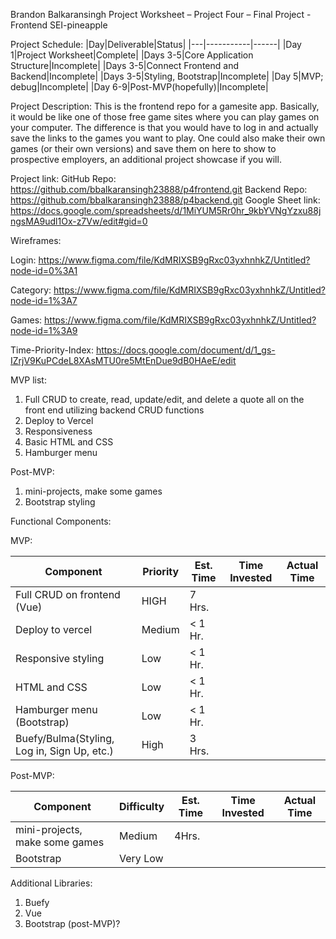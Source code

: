 Brandon Balkaransingh
Project Worksheet – Project Four – Final Project - Frontend
SEI-pineapple

Project Schedule:
|Day|Deliverable|Status|
|---|-----------|------|
|Day 1|Project Worksheet|Complete|
|Days 3-5|Core Application Structure|Incomplete|
|Days 3-5|Connect Frontend and Backend|Incomplete|
|Days 3-5|Styling, Bootstrap|Incomplete|
|Day 5|MVP; debug|Incomplete|
|Day 6-9|Post-MVP(hopefully)|Incomplete|


Project Description:
This is the frontend repo for a gamesite app. Basically, it would be like one of those free game sites where you can play games on your computer. The difference is that you would have to log in and actually save the links to the games you want to play. One could also make their own games (or their own versions) and save them on here to show to prospective employers, an additional project showcase if you will.



Project link: 
GitHub Repo: https://github.com/bbalkaransingh23888/p4frontend.git
Backend Repo: https://github.com/bbalkaransingh23888/p4backend.git
Google Sheet link: https://docs.google.com/spreadsheets/d/1MiYUM5Rr0hr_9kbYVNgYzxu88jngsMA9udl1Ox-z7Vw/edit#gid=0


Wireframes:

Login: https://www.figma.com/file/KdMRIXSB9gRxc03yxhnhkZ/Untitled?node-id=0%3A1

Category: https://www.figma.com/file/KdMRIXSB9gRxc03yxhnhkZ/Untitled?node-id=1%3A7

Games: https://www.figma.com/file/KdMRIXSB9gRxc03yxhnhkZ/Untitled?node-id=1%3A9
 

Time-Priority-Index: 
https://docs.google.com/document/d/1_gs-IZrjV9KuPCdeL8XAsMTU0re5MtEnDue9dB0HAeE/edit
 
MVP list:
1)	Full CRUD to create, read, update/edit, and delete a quote all on the front end utilizing backend CRUD functions
2)	Deploy to Vercel
3)	Responsiveness 
4)	Basic HTML and CSS
5)	Hamburger menu




Post-MVP: 
1)	mini-projects, make some games
2)  Bootstrap styling

Functional Components: 

MVP:

|Component|Priority|Est. Time|Time Invested|Actual Time|
|---------|--------|---------|-------------|-----------|
|Full CRUD on frontend (Vue)|HIGH|7 Hrs.||| 		
|Deploy to vercel|Medium|< 1 Hr.||| 		
|Responsive styling|Low|< 1 Hr.||| 		
|HTML and CSS|Low|< 1 Hr.||| 		
|Hamburger menu (Bootstrap)|Low|< 1 Hr.|||
|Buefy/Bulma(Styling, Log in, Sign Up, etc.)|High|3 Hrs.|||	
		

Post-MVP:

|Component|Difficulty|Est. Time|Time Invested|Actual Time|
|---------|--------------------|---------|-------------|-----------|
|mini-projects, make some games|Medium|4Hrs.|||
|Bootstrap|Very Low||||

Additional Libraries:
1) Buefy
2) Vue
3) Bootstrap (post-MVP)?